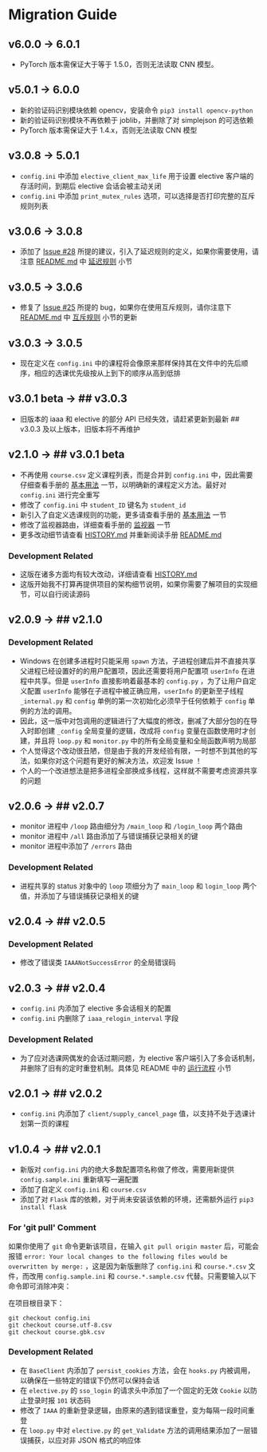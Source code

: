 # Migration Guide

## v6.0.0 -> 6.0.1

- PyTorch 版本需保证大于等于 1.5.0，否则无法读取 CNN 模型。

## v5.0.1 -> 6.0.0

- 新的验证码识别模块依赖 opencv，安装命令 `pip3 install opencv-python`
- 新的验证码识别模块不再依赖于 joblib，并删除了对 simplejson 的可选依赖
- PyTorch 版本需保证大于 1.4.x，否则无法读取 CNN 模型

## v3.0.8 -> 5.0.1

- `config.ini` 中添加 `elective_client_max_life` 用于设置 elective 客户端的存活时间，到期后 elective 会话会被主动关闭
- `config.ini` 中添加 `print_mutex_rules` 选项，可以选择是否打印完整的互斥规则列表

## v3.0.6 -> 3.0.8

- 添加了 [Issue #28](https://github.com/zhongxinghong/PKUAutoElective/issues/28) 所提的建议，引入了延迟规则的定义，如果你需要使用，请注意 [README.md](/README.md) 中 [延迟规则](/README.md#延迟规则) 小节

## v3.0.5 -> 3.0.6

- 修复了 [Issue #25](https://github.com/zhongxinghong/PKUAutoElective/issues/25) 所提的 bug，如果你在使用互斥规则，请你注意下 [README.md](/README.md) 中 [互斥规则](/README.md#互斥规则) 小节的更新

## v3.0.3 -> 3.0.5

- 现在定义在 `config.ini` 中的课程将会像原来那样保持其在文件中的先后顺序，相应的选课优先级按从上到下的顺序从高到低排

## v3.0.1 beta -> ## v3.0.3

- 旧版本的 iaaa 和 elective 的部分 API 已经失效，请赶紧更新到最新 ## v3.0.3 及以上版本，旧版本将不再维护

## v2.1.0 -> ## v3.0.1 beta

- 不再使用 `course.csv` 定义课程列表，而是合并到 `config.ini` 中，因此需要仔细查看手册的 [基本用法](/README.md#基本用法) 一节，以明确新的课程定义方法。最好对 `config.ini` 进行完全重写
- 修改了 `config.ini` 中 `student_ID` 键名为 `student_id`
- 新引入了自定义选课规则的功能，更多请查看手册的 [基本用法](/README.md#基本用法) 一节
- 修改了监视器路由，详细查看手册的 [监视器](/README.md#监视器) 一节
- 更多改动细节请查看 [HISTORY.md](/HISTORY.md) 并重新阅读手册 [README.md](/README.md)

### Development Related

- 这版在诸多方面均有较大改动，详细请查看 [HISTORY.md](/HISTORY.md)
- 这版开始我不打算再提供项目的架构细节说明，如果你需要了解项目的实现细节，可以自行阅读源码

## v2.0.9 -> ## v2.1.0

### Development Related

- Windows 在创建多进程时只能采用 `spawn` 方法，子进程创建后并不直接共享父进程已经设置好的的用户配置项，因此还需要将用户配置项 `userInfo` 在进程中共享。但是 `userInfo` 直接影响着最基本的 `config.py` ，为了让用户自定义配置 `userInfo` 能够在子进程中被正确应用，`userInfo` 的更新至子线程 `_internal.py` 和 `config` 单例的第一次初始化必须早于任何依赖于 `config` 单例的方法的调用。
- 因此，这一版中对包调用的逻辑进行了大幅度的修改，删减了大部分包的在导入时即创建 `_config` 全局变量的逻辑，改成将 `config` 变量在函数使用时才创建，并且将 `loop.py` 和 `monitor.py` 中的所有全局变量和全局函数声明为局部
- 个人觉得这个改动很丑陋，但是由于我的开发经验有限，一时想不到其他的写法，如果你对这个问题有更好的解决方法，欢迎发 Issue ！
- 个人的一个改进想法是把多进程全部换成多线程，这样就不需要考虑资源共享的问题

## v2.0.6 -> ## v2.0.7

- monitor 进程中 `/loop` 路由细分为 `/main_loop` 和 `/login_loop` 两个路由
- monitor 进程中 `/all` 路由添加了与错误捕获记录相关的键
- monitor 进程中添加了 `/errors` 路由

### Development Related

- 进程共享的 status 对象中的 `loop` 项细分为了 `main_loop` 和 `login_loop` 两个值，并添加了与错误捕获记录相关的键

## v2.0.4 -> ## v2.0.5

### Development Related

- 修改了错误类 `IAAANotSuccessError` 的全局错误码

## v2.0.3 -> ## v2.0.4

- `config.ini` 内添加了 elective 多会话相关的配置
- `config.ini` 内删除了 `iaaa_relogin_interval` 字段

### Development Related

- 为了应对选课网偶发的会话过期问题，为 elective 客户端引入了多会话机制，并删除了旧有的定时重登机制。具体见 README 中的 [运行流程](/README.md#运行流程) 小节

## v2.0.1 -> ## v2.0.2

- `config.ini` 内添加了 `client/supply_cancel_page` 值，以支持不处于选课计划第一页的课程

## v1.0.4 -> ## v2.0.1

- 新版对 `config.ini` 内的绝大多数配置项名称做了修改，需要用新提供 `config.sample.ini` 重新填写一遍配置
- 添加了自定义 `config.ini` 和 `course.csv`
- 添加了对 `Flask` 库的依赖，对于尚未安装该依赖的环境，还需额外运行 `pip3 install flask`

### For 'git pull' Comment

如果你使用了 `git` 命令更新该项目，在输入 `git pull origin master` 后，可能会报错 `error: Your local changes to the following files would be overwritten by merge:` ，这是因为新版删除了 `config.ini` 和 `course.*.csv` 文件，而改用 `config.sample.ini` 和 `course.*.sample.csv` 代替。只需要输入以下命令即可消除冲突：

在项目根目录下：

```console
git checkout config.ini
git checkout course.utf-8.csv
git checkout course.gbk.csv
```

### Development Related

- 在 `BaseClient` 内添加了 `persist_cookies` 方法，会在 `hooks.py` 内被调用，以确保在一些特定的错误下仍然可以保持会话
- 在 `elective.py` 的 `sso_login` 的请求头中添加了一个固定的无效 `Cookie` 以防止登录时报 `101` 状态码
- 修改了 `IAAA` 的重新登录逻辑，由原来的遇到错误重登，变为每隔一段时间重登
- 在 `loop.py` 中对 `elective.py` 的 `get_Validate` 方法的调用结果添加了一层错误捕获，以应对非 JSON 格式的响应体
